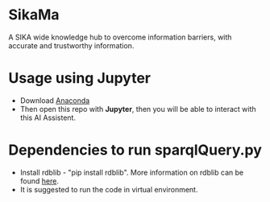 # SikaMa
A SIKA wide knowledge hub to overcome information barriers, with accurate and trustworthy information.


# Usage using Jupyter
- Download [Anaconda](https://www.anaconda.com/)
- Then open this repo with **Jupyter**, then you will be able to interact with this AI Assistent.

# Dependencies to run sparqlQuery.py
- Install rdblib - "pip install rdblib". More information on rdblib can be found [here](https://rdflib.readthedocs.io/en/stable/apidocs/rdflib.html#rdflib.graph.Graph.query).
- It is suggested to run the code in virtual environment.
